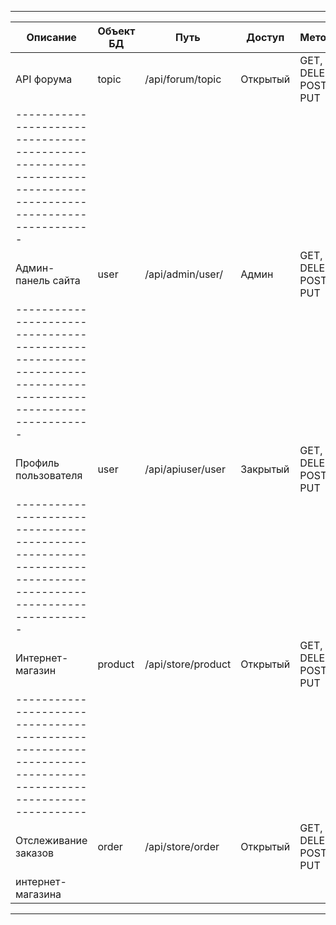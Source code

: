 ---------------------------------------------------------------------------------------------------------------
|	        Описание	           | Объект БД |           Путь            |  Доступ  | 	     Методы        |
-----------------------------------|-----------|---------------------------|----------|------------------------|
| API форума                       |  topic    | /api/forum/topic          | Открытый | GET, DELETE, POST, PUT |
---------------------------------------------------------------------------------------------------------------|
| Админ-панель сайта               |  user     | /api/admin/user/          | Админ    | GET, DELETE, POST, PUT |
---------------------------------------------------------------------------------------------------------------|
| Профиль пользователя             |  user     | /api/apiuser/user         | Закрытый | GET, DELETE, POST, PUT |
---------------------------------------------------------------------------------------------------------------|
| Интернет-магазин                 |  product   | /api/store/product       | Открытый | GET, DELETE, POST, PUT |
-------------------------------------------------------------------------------------------------------------- |
| Отслеживание заказов             |  order     | /api/store/order	       | Открытый | GET, DELETE, POST, PUT |
| интернет-магазина                |	        |			               |  	      |  		               |
---------------------------------------------------------------------------------------------------------------

